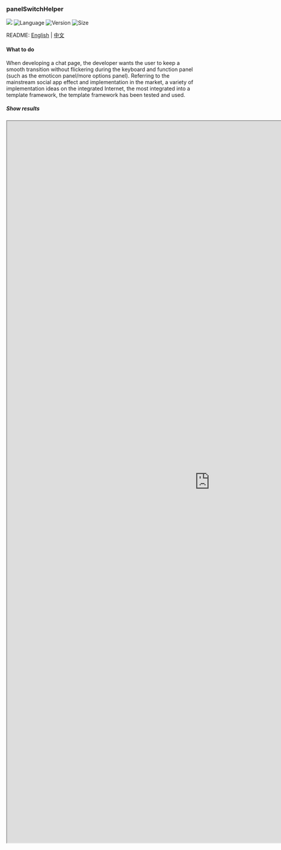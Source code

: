 ### panelSwitchHelper
[![](https://travis-ci.org/YummyLau/panelSwitchHelper.svg?branch=master)](https://travis-ci.org/YummyLau/panelSwitchHelper)
![Language](https://img.shields.io/badge/language-java-orange.svg)
![Version](https://img.shields.io/badge/version-1.0.0-blue.svg)
![Size](https://img.shields.io/badge/size-14K-brightgreen.svg)

README: [English](https://github.com/YummyLau/SharedPreferencesInjector/blob/master/README.md) | [中文](https://github.com/YummyLau/SharedPreferencesInjector/blob/master/README-zh.md)

#### What to do

When developing a chat page, the developer wants the user to keep a smooth transition without flickering during the keyboard and function panel (such as the emoticon panel/more options panel). Referring to the mainstream social app effect and implementation in the market, a variety of implementation ideas on the integrated Internet, the most integrated into a template framework, the template framework has been tested and used.

##### Show results
<iframe height=1920 width=1080 src="http://player.youku.com/embed/XNjcyMDU4Njg0">


##### Implementation
Get the keyboard's height by listening to the window's changes and dynamically adjust the layout to achieve a smooth transition switch panel.

The core classes ：

* *PanelSwitchLayout* ，including the yellow area, can only contain *PanelContainer* and *PanelSwitchLayout* and implement some auxiliary functions
* *ContentContainer* ，including the blue area, can store display content such as list content. And store the layout that triggers the switch, such as input box emoticons, etc.
* *PanelContainer* ， including the green area, only for the switchable panel (*PanelView*), the developer customizes the *PanelView* panel.

Take activity_sample_layout.xml as an example

```
<?xml version="1.0" encoding="utf-8"?>
<layout xmlns:android="http://schemas.android.com/apk/res/android"
    xmlns:app="http://schemas.android.com/apk/res-auto">

    <com.effective.android.panel.view.PanelSwitchLayout
        android:id="@+id/panel_switch_layout"
        android:layout_width="match_parent"
        android:layout_height="match_parent"
        android:orientation="vertical">

        <!-- Content area -->
        <!-- edit_view, specify an EditText for input, required-->
        <!-- empty_view, specify the panel or keyboard to hide when the user clicks the View corresponding to the ID. -->
        <com.effective.android.panel.view.ContentContainer
            android:id="@+id/content_view"
            android:layout_width="match_parent"
            android:layout_height="0dp"
            android:layout_weight="1"
            android:orientation="vertical"
            app:edit_view="@id/edit_text"
            app:empty_view="@id/empty_view">

            <FrameLayout
                android:layout_width="match_parent"
                android:layout_height="0dp"
                android:layout_weight="1"
                android:background="#ebebeb">

                <android.support.v7.widget.RecyclerView
                    android:id="@+id/recycler_view"
                    android:layout_width="match_parent"
                    android:layout_height="match_parent" />

                <View
                    android:id="@+id/empty_view"
                    android:layout_width="match_parent"
                    android:layout_height="match_parent" />
            </FrameLayout>


            <LinearLayout
                android:layout_width="match_parent"
                android:layout_height="wrap_content"
                android:background="@drawable/shape_input_layout"
                android:gravity="bottom"
                android:minHeight="@dimen/dp_50"
                android:orientation="horizontal"
                android:paddingBottom="@dimen/dp_7.5"
                android:paddingLeft="@dimen/dp_10"
                android:paddingRight="@dimen/dp_10">

                <!-- More entrance -->
                <ImageView
                    android:id="@+id/add_btn"
                    android:layout_width="@dimen/dp_35"
                    android:layout_height="@dimen/dp_35"
                    android:layout_marginRight="@dimen/dp_10"
                    android:src="@drawable/icon_add" />

                <!-- Input entrance -->
                <EditText
                    android:id="@+id/edit_text"
                    android:layout_width="0dp"
                    android:layout_height="wrap_content"
                    android:layout_marginEnd="@dimen/dp_10"
                    android:layout_marginRight="@dimen/dp_10"
                    android:layout_weight="1"
                    android:background="@drawable/selector_edit_focus"
                    android:maxLines="5"
                    android:minHeight="@dimen/dp_35"
                    android:paddingLeft="@dimen/dp_3"
                    android:paddingRight="@dimen/dp_3"
                    android:imeOptions="actionSearch"
                    android:paddingBottom="@dimen/dp_3"
                    android:paddingTop="@dimen/dp_7.5"
                    android:textCursorDrawable="@drawable/shape_edit_cursor"
                    android:textSize="@dimen/sp_16" />

                <LinearLayout
                    android:layout_width="wrap_content"
                    android:layout_height="@dimen/dp_35"
                    android:orientation="horizontal">

                    <!-- Emotion entrance -->
                    <ImageView
                        android:id="@+id/emotion_btn"
                        android:layout_width="@dimen/dp_35"
                        android:layout_height="@dimen/dp_35"
                        android:layout_marginEnd="@dimen/dp_10"
                        android:layout_marginRight="@dimen/dp_10"
                        android:src="@drawable/selector_emotion_btn" />

                    <TextView
                        android:id="@+id/send"
                        android:layout_width="@dimen/dp_50"
                        android:layout_height="@dimen/dp_35"
                        android:background="@drawable/selector_send_btn"
                        android:gravity="center"
                        android:text="@string/send"
                        android:textColor="@color/color_send_btn"
                        android:textSize="@dimen/sp_15" />
                </LinearLayout>

            </LinearLayout>

        </com.effective.android.panel.view.ContentContainer>


        <!-- Panel area, can only contain PanelView-->
        <com.effective.android.panel.view.PanelContainer
            android:id="@+id/panel_container"
            android:layout_width="match_parent"
            android:layout_height="wrap_content">

            <!-- Each panel -->
            <!-- panel_layout, used to specify the layout corresponding to the ID of the panel.-->
            <!-- panel_trigger, used to switch to the panel when the user clicks on the View corresponding to the ID -->
            <!-- panel_toggle, used to cut back the keyboard when the user clicks the view corresponding to panel_trigger again when the panel is displayed.-->
            <com.effective.android.panel.view.PanelView
                android:id="@+id/panel_emotion"
                android:layout_width="match_parent"
                android:layout_height="match_parent"
                app:panel_layout="@layout/panel_emotion_layout"
                app:panel_trigger="@id/emotion_btn" />

            <com.effective.android.panel.view.PanelView
                android:id="@+id/panel_addition"
                android:layout_width="match_parent"
                android:layout_height="match_parent"
                app:panel_layout="@layout/panel_add_layout"
                app:panel_trigger="@id/add_btn" />

        </com.effective.android.panel.view.PanelContainer>
    </com.effective.android.panel.view.PanelSwitchLayout>
</layout>
```


#### How to quote
1. Add dependencies in module build.gradle file。
```
implementation 'com.effective.android:panelSwitchHelper:1.0.0'
```

2. Initialize the PanelSwitchHelper object in the activity#onStart method, in the activity#onBackPressed hook return。
```
   private PanelSwitchHelper mHelper;

   @Override
   protected void onStart() {
        super.onStart();
        if (mHelper == null) {
            mHelper = new PanelSwitchHelper.Builder(this)
                    .bindPanelSwitchLayout(R.id.panel_switch_layout)        //Binding a panelSwitchLayout
                    .bindPanelContainerId(R.id.panel_container)             //Binding a contentContainer
                    .bindContentContainerId(R.id.content_view)              //Binding a panelContainer
                    .build();
        }
    }

   @Override
   public void onBackPressed() {
        if (mHelper != null && mHelper.hookSystemBackForHindPanel()) {
                return;
        }
        super.onBackPressed();
   }

```


#### Expect
The project was written only to improve the efficiency of day-to-day development and focus on the business. If you have a better practice or suggestions, please write to yummyl.lau@gmail.com.